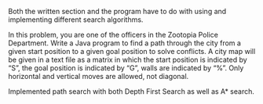 Both the written section and the program have to do with using and implementing different search algorithms.

In this problem, you are one of the officers in the Zootopia Police Department. Write a Java program to find a path through the city from a given start position to a given goal position to solve conflicts. A city map will be given in a text file as a matrix in which the start position is indicated by “S”, the goal position is indicated by “G”, walls are indicated by “%”. Only horizontal and vertical moves are allowed, not diagonal.

Implemented path search with both Depth First Search as well as A* search.

